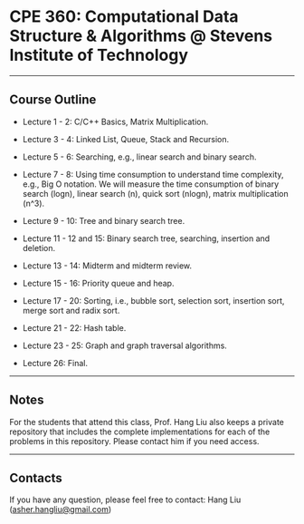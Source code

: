 # CPE 360: Computational Data Structure & Algorithms @ Stevens Institute of Technology


----
Course Outline
----

- Lecture 1 - 2: C/C++ Basics, Matrix Multiplication.

- Lecture 3 - 4: Linked List, Queue, Stack and Recursion.

- Lecture 5 - 6: Searching, e.g., linear search and binary search.

- Lecture 7 - 8: Using time consumption to understand time complexity, e.g., Big O notation. We will measure the time consumption of binary search (logn), linear search (n), quick sort (nlogn), matrix multiplication (n^3).

- Lecture 9 - 10: Tree and binary search tree.

- Lecture 11 - 12 and 15: Binary search tree, searching, insertion and deletion.

- Lecture 13 - 14: Midterm and midterm review.

- Lecture 15 - 16: Priority queue and heap.

- Lecture 17 - 20: Sorting, i.e., bubble sort, selection sort, insertion sort, merge sort and radix sort.

- Lecture 21 - 22: Hash table.

- Lecture 23 - 25: Graph and graph traversal algorithms.

- Lecture 26: Final.

----
Notes
----
For the students that attend this class, Prof. Hang Liu also keeps a private repository that includes the complete implementations for each of the problems in this repository. Please contact him if you need access.


----
Contacts
----
If you have any question, please feel free to contact: Hang Liu (asher.hangliu@gmail.com)
